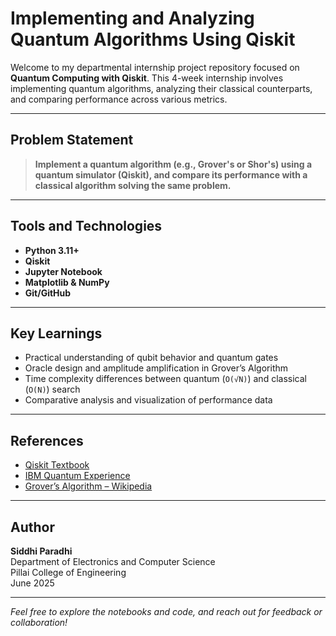 # Implementing and Analyzing Quantum Algorithms Using Qiskit

Welcome to my departmental internship project repository focused on **Quantum Computing with Qiskit**. This 4-week internship involves implementing quantum algorithms, analyzing their classical counterparts, and comparing performance across various metrics.

---

## Problem Statement

> **Implement a quantum algorithm (e.g., Grover's or Shor's) using a quantum simulator (Qiskit), and compare its performance with a classical algorithm solving the same problem.**

---

## Tools and Technologies

- **Python 3.11+**
- **Qiskit**
- **Jupyter Notebook**
- **Matplotlib & NumPy**
- **Git/GitHub**

---

## Key Learnings

- Practical understanding of qubit behavior and quantum gates
- Oracle design and amplitude amplification in Grover’s Algorithm
- Time complexity differences between quantum (`O(√N)`) and classical (`O(N)`) search
- Comparative analysis and visualization of performance data

---

## References

- [Qiskit Textbook](https://qiskit.org/textbook/)
- [IBM Quantum Experience](https://quantum-computing.ibm.com/)
- [Grover’s Algorithm – Wikipedia](https://en.wikipedia.org/wiki/Grover%27s_algorithm)

---

## Author

**Siddhi Paradhi**  
Department of Electronics and Computer Science  
Pillai College of Engineering  
June 2025

---

*Feel free to explore the notebooks and code, and reach out for feedback or collaboration!*
